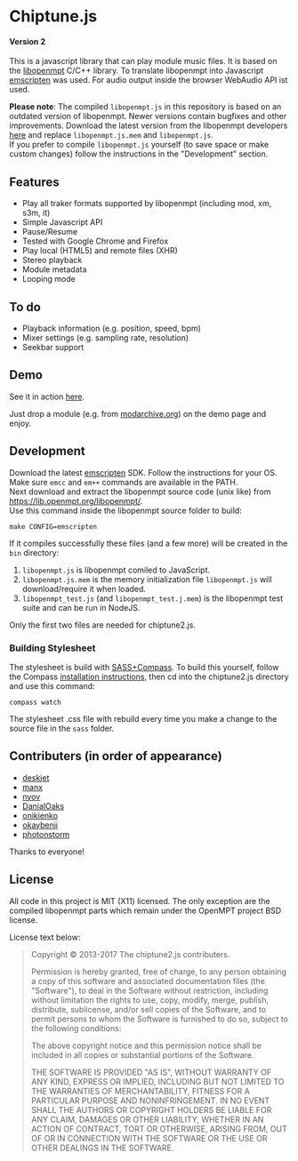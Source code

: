# Chiptune.js
#### Version 2

This is a javascript library that can play module music files. It is based on the [libopenmpt](https://lib.openmpt.org/libopenmpt) C/C++ library. To translate libopenmpt into Javascript [emscripten](https://github.com/kripken/emscripten) was used. For audio output inside the browser WebAudio API ist used.

**Please note**: The compiled `libopenmpt.js` in this repository is based on an outdated version of libopenmpt. Newer versions contain bugfixes and other improvements. Download the latest version from the libopenmpt developers [here](https://lib.openmpt.org/libopenmpt/download/) and replace `libopenmpt.js.mem` and `libopenmpt.js`.  
If you prefer to compile `libopenmpt.js` yourself (to save space or make custom changes) follow the instructions in the "Development" section.

## Features

* Play all traker formats supported by libopenmpt (including mod, xm, s3m, it)
* Simple Javascript API
* Pause/Resume
* Tested with Google Chrome and Firefox
* Play local (HTML5) and remote files (XHR)
* Stereo playback
* Module metadata
* Looping mode
 
## To do

* Playback information (e.g. position, speed, bpm)
* Mixer settings (e.g. sampling rate, resolution)
* Seekbar support
 
## Demo

See it in action [here](https://deskjet.github.io/chiptune2.js/).

Just drop a module (e.g. from [modarchive.org](https://modarchive.org)) on the demo page and enjoy.

## Development
Download the latest [emscripten](https://emscripten.org/) SDK. Follow the instructions for your OS. Make sure `emcc` and `em++` commands are available in the PATH.  
Next download and extract the libopenmpt source code (unix like) from https://lib.openmpt.org/libopenmpt/.  
Use this command inside the libopenmpt source folder to build:

    make CONFIG=emscripten

If it compiles successfully these files (and a few more) will be created in the `bin` directory:

1. `libopenmpt.js` is libopenmpt comiled to JavaScript.
2. `libopenmpt.js.mem` is the memory initialization file `libopenmpt.js` will download/require it when loaded.
3. `libopenmpt_test.js` (and `libopenmpt_test.j.mem`) is the libopenmpt test suite and can be run in NodeJS.

Only the first two files are needed for chiptune2.js.

### Building Stylesheet
The stylesheet is build with [SASS+Compass](http://compass-style.org/). To build this yourself, follow the Compass [installation instructions](http://compass-style.org/install/), then cd into the chiptune2.js directory and use this command:

    compass watch

The stylesheet .css file with rebuild every time you make a change to the source file in the `sass` folder.

## Contributers (in order of appearance)
- [deskjet](https://github.com/deskjet)
- [manx](https://github.com/manxorist)
- [nyov](https://github.com/nyov)
- [DanialOaks](https://github.com/DanielOaks)
- [onikienko](https://github.com/onikienko)
- [okaybenji](https://github.com/okaybenji)
- [photonstorm](https://github.com/photonstorm)

Thanks to everyone!

## License

All code in this project is MIT (X11) licensed. The only exception are the compiled libopenmpt parts which remain under the OpenMPT project BSD license.

License text below:

>Copyright © 2013-2017 The chiptune2.js contributers.
>
>Permission is hereby granted, free of charge, to any person obtaining a copy of this software and associated documentation files (the "Software"), to deal in the Software without restriction, including without limitation the rights to use, copy, modify, merge, publish, distribute, sublicense, and/or sell copies of the Software, and to permit persons to whom the Software is furnished to do so, subject to the following conditions:
>
>The above copyright notice and this permission notice shall be included in all copies or substantial portions of the Software.
>
>THE SOFTWARE IS PROVIDED "AS IS", WITHOUT WARRANTY OF ANY KIND, EXPRESS OR IMPLIED, INCLUDING BUT NOT LIMITED TO THE WARRANTIES OF MERCHANTABILITY, FITNESS FOR A PARTICULAR PURPOSE AND NONINFRINGEMENT. IN NO EVENT SHALL THE AUTHORS OR COPYRIGHT HOLDERS BE LIABLE FOR ANY CLAIM, DAMAGES OR OTHER LIABILITY, WHETHER IN AN ACTION OF CONTRACT, TORT OR OTHERWISE, ARISING FROM, OUT OF OR IN CONNECTION WITH THE SOFTWARE OR THE USE OR OTHER DEALINGS IN THE SOFTWARE.


